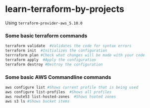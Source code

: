 # learn-terraform-by-projects

Using `terraform-provider-aws_5.10.0`

### Some basic terraform commands

```bash
terraform validate  #Validates the code for syntax errors
terraform init  #Initializes the configuration
terrraform plan #Check what changes will be made with your code
terraform apply  #Apply the configuration
terraform destroy #Destroy the configuration
```

### Some basic AWS Commandline commands

```bash
aws configure list #Shows current profile that is being used
aws configure list-profiles  #Shows all profiles
aws route53 list-hosted-zones  #Shows hsoted zones
aws s3 ls #Shows bucket items
```
